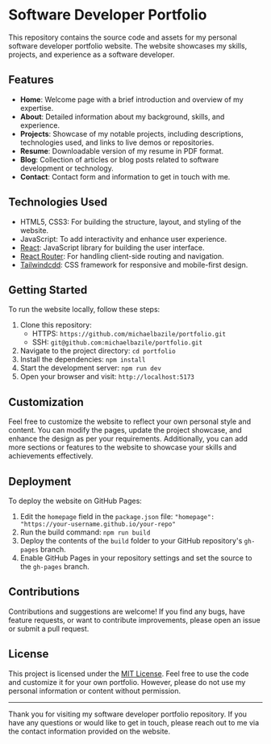 # Software Developer Portfolio

This repository contains the source code and assets for my personal software developer portfolio website. The website showcases my skills, projects, and experience as a software developer.

## Features

- **Home**: Welcome page with a brief introduction and overview of my expertise.
- **About**: Detailed information about my background, skills, and experience.
- **Projects**: Showcase of my notable projects, including descriptions, technologies used, and links to live demos or repositories.
- **Resume**: Downloadable version of my resume in PDF format.
- **Blog**: Collection of articles or blog posts related to software development or technology.
- **Contact**: Contact form and information to get in touch with me.

## Technologies Used

- HTML5, CSS3: For building the structure, layout, and styling of the website.
- JavaScript: To add interactivity and enhance user experience.
- [React](https://reactjs.org/): JavaScript library for building the user interface.
- [React Router](https://reactrouter.com/): For handling client-side routing and navigation.
- [Tailwindcdd](https://tailwindcss.com): CSS framework for responsive and mobile-first design.

## Getting Started

To run the website locally, follow these steps:

1. Clone this repository:
   - HTTPS: `https://github.com/michaelbazile/portfolio.git`
   - SSH: `git@github.com:michaelbazile/portfolio.git`
3. Navigate to the project directory: `cd portfolio`
4. Install the dependencies: `npm install`
5. Start the development server: `npm run dev`
6. Open your browser and visit: `http://localhost:5173`

## Customization

Feel free to customize the website to reflect your own personal style and content. You can modify the pages, update the project showcase, and enhance the design as per your requirements. Additionally, you can add more sections or features to the website to showcase your skills and achievements effectively.

## Deployment

To deploy the website on GitHub Pages:

1. Edit the `homepage` field in the `package.json` file: `"homepage": "https://your-username.github.io/your-repo"`
2. Run the build command: `npm run build`
3. Deploy the contents of the `build` folder to your GitHub repository's `gh-pages` branch.
4. Enable GitHub Pages in your repository settings and set the source to the `gh-pages` branch.

## Contributions

Contributions and suggestions are welcome! If you find any bugs, have feature requests, or want to contribute improvements, please open an issue or submit a pull request.

## License

This project is licensed under the [MIT License](LICENSE). Feel free to use the code and customize it for your own portfolio. However, please do not use my personal information or content without permission.

---

Thank you for visiting my software developer portfolio repository. If you have any questions or would like to get in touch, please reach out to me via the contact information provided on the website.
